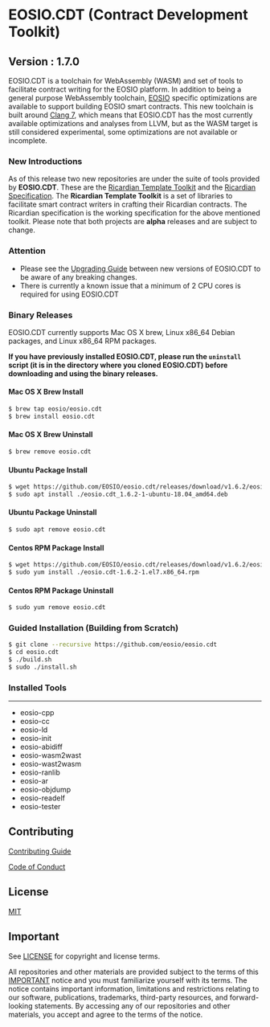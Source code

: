 # EOSIO.CDT (Contract Development Toolkit)
## Version : 1.7.0

EOSIO.CDT is a toolchain for WebAssembly (WASM) and set of tools to facilitate contract writing for the EOSIO platform.  In addition to being a general purpose WebAssembly toolchain, [EOSIO](https://github.com/eosio/eos) specific optimizations are available to support building EOSIO smart contracts.  This new toolchain is built around [Clang 7](https://github.com/eosio/llvm), which means that EOSIO.CDT has the most currently available optimizations and analyses from LLVM, but as the WASM target is still considered experimental, some optimizations are not available or incomplete.

### New Introductions
As of this release two new repositories are under the suite of tools provided by **EOSIO.CDT**.  These are the [Ricardian Template Toolkit](https://github.com/eosio/ricardian-template-toolkit) and the [Ricardian Specification](https://github.com/eosio/ricardian-spec).  The **Ricardian Template Toolkit** is a set of libraries to facilitate smart contract writers in crafting their Ricardian contracts.  The Ricardian specification is the working specification for the above mentioned toolkit.  Please note that both projects are **alpha** releases and are subject to change.

### Attention
- Please see the [Upgrading Guide](https://eosio.github.io/eosio.cdt/1.6.0/upgrading/) between new versions of EOSIO.CDT to be aware of any breaking changes.
- There is currently a known issue that a minimum of 2 CPU cores is required for using EOSIO.CDT

### Binary Releases
EOSIO.CDT currently supports Mac OS X brew, Linux x86_64 Debian packages, and Linux x86_64 RPM packages.

**If you have previously installed EOSIO.CDT, please run the `uninstall` script (it is in the directory where you cloned EOSIO.CDT) before downloading and using the binary releases.**

#### Mac OS X Brew Install
```sh
$ brew tap eosio/eosio.cdt
$ brew install eosio.cdt
```
#### Mac OS X Brew Uninstall
```sh
$ brew remove eosio.cdt
```
#### Ubuntu Package Install
```sh
$ wget https://github.com/EOSIO/eosio.cdt/releases/download/v1.6.2/eosio.cdt_1.6.2-1-ubuntu-18.04_amd64.deb
$ sudo apt install ./eosio.cdt_1.6.2-1-ubuntu-18.04_amd64.deb
```
#### Ubuntu Package Uninstall
```sh
$ sudo apt remove eosio.cdt
```

#### Centos RPM Package Install
```sh
$ wget https://github.com/EOSIO/eosio.cdt/releases/download/v1.6.2/eosio.cdt-1.6.2-1.el7.x86_64.rpm
$ sudo yum install ./eosio.cdt-1.6.2-1.el7.x86_64.rpm
```

#### Centos RPM Package Uninstall
```sh
$ sudo yum remove eosio.cdt
```

### Guided Installation (Building from Scratch)
```sh
$ git clone --recursive https://github.com/eosio/eosio.cdt
$ cd eosio.cdt
$ ./build.sh
$ sudo ./install.sh
```

### Installed Tools
---
* eosio-cpp
* eosio-cc
* eosio-ld
* eosio-init
* eosio-abidiff
* eosio-wasm2wast
* eosio-wast2wasm
* eosio-ranlib
* eosio-ar
* eosio-objdump
* eosio-readelf
* eosio-tester

## Contributing

[Contributing Guide](./CONTRIBUTING.md)

[Code of Conduct](./CONTRIBUTING.md#conduct)

## License

[MIT](./LICENSE)

## Important

See [LICENSE](./LICENSE) for copyright and license terms.

All repositories and other materials are provided subject to the terms of this [IMPORTANT](./IMPORTANT.md) notice and you must familiarize yourself with its terms.  The notice contains important information, limitations and restrictions relating to our software, publications, trademarks, third-party resources, and forward-looking statements.  By accessing any of our repositories and other materials, you accept and agree to the terms of the notice.
